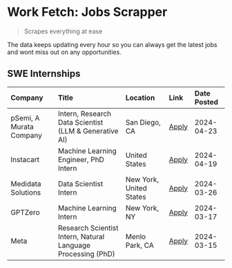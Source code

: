# Work Fetch: Jobs Scrapper
> Scrapes everything at ease

The data keeps updating every hour so you can always get the latest jobs and wont miss out on any opportunities.

## SWE Internships
<!--START_SECTION:workfetch-->
| Company                 | Title                                                        | Location                | Link                                                                                                                                                                                                                                                                             | Date Posted   |
|:------------------------|:-------------------------------------------------------------|:------------------------|:---------------------------------------------------------------------------------------------------------------------------------------------------------------------------------------------------------------------------------------------------------------------------------|:--------------|
| pSemi, A Murata Company | Intern, Research Data Scientist (LLM & Generative AI)        | San Diego, CA           | [Apply](https://www.linkedin.com/jobs/view/intern-research-data-scientist-llm-generative-ai-at-psemi-a-murata-company-3887074168?position=4&pageNum=0&refId=sifc5DpRTNdz9If1gG6PwA%3D%3D&trackingId=%2FB4%2FYSBX%2FY4WwsACqT6TXg%3D%3D&trk=public_jobs_jserp-result_search-card) | 2024-04-23    |
| Instacart               | Machine Learning Engineer, PhD Intern                        | United States           | [Apply](https://www.linkedin.com/jobs/view/machine-learning-engineer-phd-intern-at-instacart-3901991739?position=2&pageNum=0&refId=sifc5DpRTNdz9If1gG6PwA%3D%3D&trackingId=%2B1M2KsmtMIJQ1b9NTOYUvA%3D%3D&trk=public_jobs_jserp-result_search-card)                              | 2024-04-19    |
| Medidata Solutions      | Data Scientist Intern                                        | New York, United States | [Apply](https://www.linkedin.com/jobs/view/data-scientist-intern-at-medidata-solutions-3810253704?position=9&pageNum=0&refId=sifc5DpRTNdz9If1gG6PwA%3D%3D&trackingId=UVZ8xeSKpkM25jyHUk50jg%3D%3D&trk=public_jobs_jserp-result_search-card)                                      | 2024-03-26    |
| GPTZero                 | Machine Learning Intern                                      | New York, NY            | [Apply](https://www.linkedin.com/jobs/view/machine-learning-intern-at-gptzero-3860723963?position=8&pageNum=0&refId=sifc5DpRTNdz9If1gG6PwA%3D%3D&trackingId=%2BRJ%2FCL9sjsO%2FuAYfbkgRVg%3D%3D&trk=public_jobs_jserp-result_search-card)                                         | 2024-03-17    |
| Meta                    | Research Scientist Intern, Natural Language Processing (PhD) | Menlo Park, CA          | [Apply](https://www.linkedin.com/jobs/view/research-scientist-intern-natural-language-processing-phd-at-meta-3858718375?position=10&pageNum=0&refId=sifc5DpRTNdz9If1gG6PwA%3D%3D&trackingId=erWyBgxPfkg5cBPiTJbjjA%3D%3D&trk=public_jobs_jserp-result_search-card)               | 2024-03-15    |
<!--END_SECTION:workfetch-->
